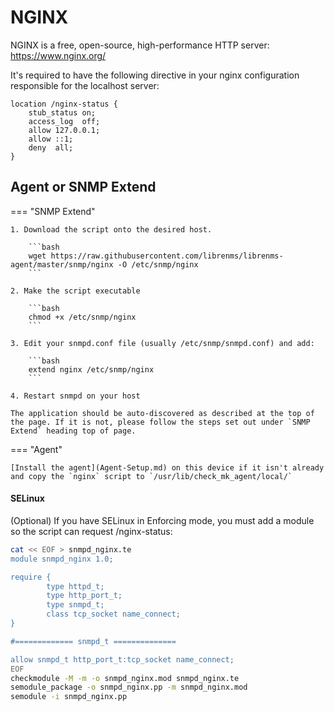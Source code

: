 # NGINX

NGINX is a free, open-source, high-performance HTTP server: <https://www.nginx.org/>

It's required to have the following directive in your nginx
configuration responsible for the localhost server:

```nginx
location /nginx-status {
    stub_status on;
    access_log  off;
    allow 127.0.0.1;
    allow ::1;
    deny  all;
}
```
## Agent or SNMP Extend

=== "SNMP Extend"

    1. Download the script onto the desired host.

        ```bash
        wget https://raw.githubusercontent.com/librenms/librenms-agent/master/snmp/nginx -O /etc/snmp/nginx
        ```

    2. Make the script executable

        ```bash
        chmod +x /etc/snmp/nginx
        ```

    3. Edit your snmpd.conf file (usually /etc/snmp/snmpd.conf) and add:

        ```bash
        extend nginx /etc/snmp/nginx
        ```

    4. Restart snmpd on your host

    The application should be auto-discovered as described at the top of
    the page. If it is not, please follow the steps set out under `SNMP
    Extend` heading top of page.

=== "Agent"

    [Install the agent](Agent-Setup.md) on this device if it isn't already
    and copy the `nginx` script to `/usr/lib/check_mk_agent/local/`

#### SELinux

(Optional) If you have SELinux in Enforcing mode, you must add a module so the script can request /nginx-status:

```bash
cat << EOF > snmpd_nginx.te
module snmpd_nginx 1.0;

require {
        type httpd_t;
        type http_port_t;
        type snmpd_t;
        class tcp_socket name_connect;
}

#============= snmpd_t ==============

allow snmpd_t http_port_t:tcp_socket name_connect;
EOF
checkmodule -M -m -o snmpd_nginx.mod snmpd_nginx.te
semodule_package -o snmpd_nginx.pp -m snmpd_nginx.mod
semodule -i snmpd_nginx.pp
```

